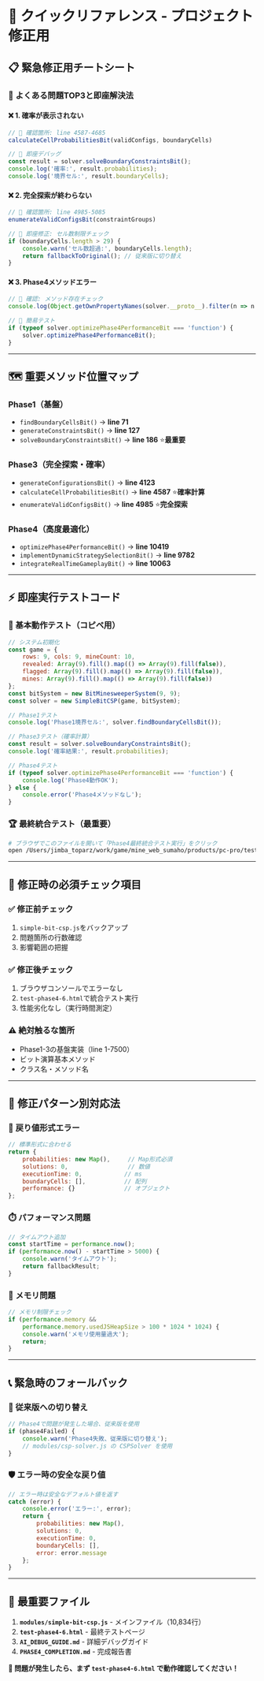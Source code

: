 # 🚀 クイックリファレンス - プロジェクト修正用

## 📋 緊急修正用チートシート

### 🎯 **よくある問題TOP3と即座解決法**

#### ❌ **1. 確率が表示されない**
```javascript
// 📍 確認箇所: line 4587-4685
calculateCellProbabilitiesBit(validConfigs, boundaryCells)

// 🔧 即座デバッグ
const result = solver.solveBoundaryConstraintsBit();
console.log('確率:', result.probabilities);
console.log('境界セル:', result.boundaryCells);
```

#### ❌ **2. 完全探索が終わらない**
```javascript
// 📍 確認箇所: line 4985-5085
enumerateValidConfigsBit(constraintGroups)

// 🔧 即座修正: セル数制限チェック
if (boundaryCells.length > 29) {
    console.warn('セル数超過:', boundaryCells.length);
    return fallbackToOriginal(); // 従来版に切り替え
}
```

#### ❌ **3. Phase4メソッドエラー**
```javascript
// 📍 確認: メソッド存在チェック
console.log(Object.getOwnPropertyNames(solver.__proto__).filter(n => n.includes('Phase4')));

// 🔧 簡易テスト
if (typeof solver.optimizePhase4PerformanceBit === 'function') {
    solver.optimizePhase4PerformanceBit();
}
```

---

## 🗺️ **重要メソッド位置マップ**

### Phase1（基盤）
- `findBoundaryCellsBit()` → **line 71**
- `generateConstraintsBit()` → **line 127** 
- `solveBoundaryConstraintsBit()` → **line 186** ⭐**最重要**

### Phase3（完全探索・確率）
- `generateConfigurationsBit()` → **line 4123**
- `calculateCellProbabilitiesBit()` → **line 4587** ⭐**確率計算**
- `enumerateValidConfigsBit()` → **line 4985** ⭐**完全探索**

### Phase4（高度最適化）
- `optimizePhase4PerformanceBit()` → **line 10419**
- `implementDynamicStrategySelectionBit()` → **line 9782**
- `integrateRealTimeGameplayBit()` → **line 10063**

---

## ⚡ **即座実行テストコード**

### 🧪 基本動作テスト（コピペ用）
```javascript
// システム初期化
const game = {
    rows: 9, cols: 9, mineCount: 10,
    revealed: Array(9).fill().map(() => Array(9).fill(false)),
    flagged: Array(9).fill().map(() => Array(9).fill(false)),
    mines: Array(9).fill().map(() => Array(9).fill(false))
};
const bitSystem = new BitMinesweeperSystem(9, 9);
const solver = new SimpleBitCSP(game, bitSystem);

// Phase1テスト
console.log('Phase1境界セル:', solver.findBoundaryCellsBit());

// Phase3テスト（確率計算）
const result = solver.solveBoundaryConstraintsBit();
console.log('確率結果:', result.probabilities);

// Phase4テスト
if (typeof solver.optimizePhase4PerformanceBit === 'function') {
    console.log('Phase4動作OK');
} else {
    console.error('Phase4メソッドなし');
}
```

### 🏆 最終統合テスト（最重要）
```bash
# ブラウザでこのファイルを開いて「Phase4最終統合テスト実行」をクリック
open /Users/jimba_toparz/work/game/mine_web_sumaho/products/pc-pro/test-phase4-6.html
```

---

## 🔧 **修正時の必須チェック項目**

### ✅ **修正前チェック**
1. `simple-bit-csp.js`をバックアップ
2. 問題箇所の行数確認
3. 影響範囲の把握

### ✅ **修正後チェック**  
1. ブラウザコンソールでエラーなし
2. `test-phase4-6.html`で統合テスト実行
3. 性能劣化なし（実行時間測定）

### ⚠️ **絶対触るな箇所**
- Phase1-3の基盤実装（line 1-7500）
- ビット演算基本メソッド
- クラス名・メソッド名

---

## 🎯 **修正パターン別対応法**

### 🔄 **戻り値形式エラー**
```javascript
// 標準形式に合わせる
return {
    probabilities: new Map(),     // Map形式必須
    solutions: 0,                 // 数値
    executionTime: 0,            // ms
    boundaryCells: [],           // 配列
    performance: {}              // オブジェクト
};
```

### ⏱️ **パフォーマンス問題**
```javascript
// タイムアウト追加
const startTime = performance.now();
if (performance.now() - startTime > 5000) {
    console.warn('タイムアウト');
    return fallbackResult;
}
```

### 💾 **メモリ問題**
```javascript
// メモリ制限チェック
if (performance.memory && 
    performance.memory.usedJSHeapSize > 100 * 1024 * 1024) {
    console.warn('メモリ使用量過大');
    return;
}
```

---

## 📞 **緊急時のフォールバック**

### 🔄 従来版への切り替え
```javascript
// Phase4で問題が発生した場合、従来版を使用
if (phase4Failed) {
    console.warn('Phase4失敗、従来版に切り替え');
    // modules/csp-solver.js の CSPSolver を使用
}
```

### 🛡️ エラー時の安全な戻り値
```javascript
// エラー時は安全なデフォルト値を返す
catch (error) {
    console.error('エラー:', error);
    return {
        probabilities: new Map(),
        solutions: 0,
        executionTime: 0,
        boundaryCells: [],
        error: error.message
    };
}
```

---

## 📱 **最重要ファイル**

1. **`modules/simple-bit-csp.js`** - メインファイル（10,834行）
2. **`test-phase4-6.html`** - 最終テストページ
3. **`AI_DEBUG_GUIDE.md`** - 詳細デバッグガイド
4. **`PHASE4_COMPLETION.md`** - 完成報告書

**🎯 問題が発生したら、まず `test-phase4-6.html` で動作確認してください！**